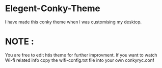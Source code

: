 # Elegent-Conky-Theme

I have made this conky theme when I was customising my desktop.

# NOTE : 
You are free to edit htis theme for further improvment. If you want to watch Wi-fi related info copy the wifi-config.txt file into your own conkyryc.conf
